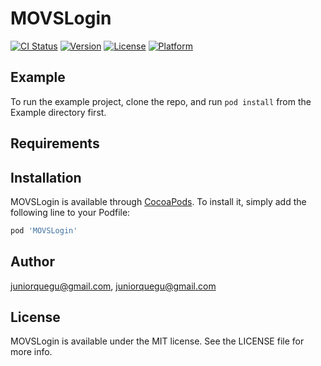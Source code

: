 # MOVSLogin

[![CI Status](https://img.shields.io/travis/juniorquegu@gmail.com/MOVSLogin.svg?style=flat)](https://travis-ci.org/juniorquegu@gmail.com/MOVSLogin)
[![Version](https://img.shields.io/cocoapods/v/MOVSLogin.svg?style=flat)](https://cocoapods.org/pods/MOVSLogin)
[![License](https://img.shields.io/cocoapods/l/MOVSLogin.svg?style=flat)](https://cocoapods.org/pods/MOVSLogin)
[![Platform](https://img.shields.io/cocoapods/p/MOVSLogin.svg?style=flat)](https://cocoapods.org/pods/MOVSLogin)

## Example

To run the example project, clone the repo, and run `pod install` from the Example directory first.

## Requirements

## Installation

MOVSLogin is available through [CocoaPods](https://cocoapods.org). To install
it, simply add the following line to your Podfile:

```ruby
pod 'MOVSLogin'
```

## Author

juniorquegu@gmail.com, juniorquegu@gmail.com

## License

MOVSLogin is available under the MIT license. See the LICENSE file for more info.
